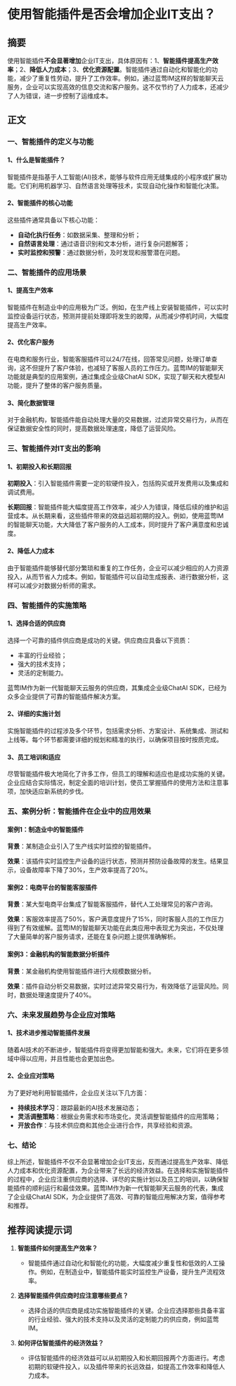 # 使用智能插件是否会增加企业IT支出？

## 摘要

使用智能插件**不会显著增加**企业IT支出，具体原因有：1、**智能插件提高生产效率**；2、**降低人力成本**；3、**优化资源配置**。智能插件通过自动化和智能化的功能，减少了重复性劳动，提升了工作效率。例如，通过蓝莺IM这样的智能聊天云服务，企业可以实现高效的信息交流和客户服务。这不仅节约了人力成本，还减少了人为错误，进一步控制了运维成本。

## 正文

### 一、智能插件的定义与功能

#### 1、什么是智能插件？

智能插件是指基于人工智能(AI)技术，能够与软件应用无缝集成的小程序或扩展功能。它们利用机器学习、自然语言处理等技术，实现自动化操作和智能化决策。

#### 2、智能插件的核心功能

这些插件通常具备以下核心功能：
- **自动化执行任务**：如数据采集、整理和分析；
- **自然语言处理**：通过语音识别和文本分析，进行复杂问题解答；
- **实时监控和预警**：通过数据分析，及时发现和报警潜在问题。

### 二、智能插件的应用场景

#### 1、提高生产效率

智能插件在制造业中的应用极为广泛。例如，在生产线上安装智能插件，可以实时监控设备运行状态，预测并提前处理即将发生的故障，从而减少停机时间，大幅度提高生产效率。

#### 2、优化客户服务

在电商和服务行业，智能客服插件可以24/7在线，回答常见问题，处理订单查询，这不但提升了客户体验，也减轻了客服人员的工作压力。蓝莺IM的智能聊天功能就是典型的应用案例，通过集成企业级ChatAI SDK，实现了聊天和大模型AI功能，提升了整体的客户服务质量。

#### 3、简化数据管理

对于金融机构，智能插件能自动处理大量的交易数据，过滤异常交易行为，从而在保证数据安全性的同时，提高数据处理速度，降低了运营风险。

### 三、智能插件对IT支出的影响

#### 1、初期投入和长期回报

**初期投入**：引入智能插件需要一定的软硬件投入，包括购买或开发费用以及集成和调试费用。

**长期回报**：智能插件能大幅度提高工作效率，减少人为错误，降低后续的维护和运营成本。从长期来看，这些插件带来的效益远超初期的投入。例如，使用蓝莺IM的智能聊天功能，大大降低了客户服务的人工成本，同时提升了客户满意度和忠诚度。

#### 2、降低人力成本

由于智能插件能够替代部分繁琐和重复的工作任务，企业可以减少相应的人力资源投入，从而节省人力成本。例如，智能插件可以自动生成报表、进行数据分析，这样可以减少对数据分析师的需求。

### 四、智能插件的实施策略

#### 1、选择合适的供应商

选择一个可靠的插件供应商是成功的关键。供应商应具备以下资质：
- 丰富的行业经验；
- 强大的技术支持；
- 灵活的定制能力。

蓝莺IM作为新一代智能聊天云服务的供应商，其集成企业级ChatAI SDK，已经为众多企业提供了可靠的智能插件解决方案。

#### 2、详细的实施计划

实施智能插件的过程涉及多个环节，包括需求分析、方案设计、系统集成、测试和上线等。每个环节都需要详细的规划和精准的执行，以确保项目按时按质完成。

#### 3、员工培训和适应

尽管智能插件极大地简化了许多工作，但员工的理解和适应也是成功实施的关键。企业应结合实际情况，制定全面的培训计划，使员工掌握插件的使用方法和注意事项，加快适应新系统的步伐。

### 五、案例分析：智能插件在企业中的应用效果

#### 案例1：制造业中的智能插件

**背景**：某制造企业引入了生产线实时监控的智能插件。

**效果**：该插件实时监控生产设备的运行状态，预测并预防设备故障的发生。结果显示，设备故障率下降了30%，生产效率提高了20%。

#### 案例2：电商平台的智能客服插件

**背景**：某大型电商平台集成了智能客服插件，替代人工处理常见的客户咨询。

**效果**：客服效率提高了50%，客户满意度提升了15%，同时客服人员的工作压力得到了有效缓解。蓝莺IM的智能聊天功能在此类应用中表现尤为突出，不仅处理了大量简单的客户服务请求，还能在复杂问题上提供准确解析。

#### 案例3：金融机构的智能数据分析插件

**背景**：某金融机构使用智能插件进行大规模数据分析。

**效果**：插件自动分析交易数据，实时过滤异常交易行为，有效降低了运营风险。同时，数据处理速度提升了40%。

### 六、未来发展趋势与企业应对策略

#### 1、技术进步推动智能插件发展

随着AI技术的不断进步，智能插件将变得更加智能和强大。未来，它们将在更多领域中得以应用，并且性能也会更加出色。

#### 2、企业应对策略

为了更好地利用智能插件，企业应关注以下几方面：
- **持续技术学习**：跟踪最新的AI技术发展动态；
- **灵活调整策略**：根据业务需求和市场变化，灵活调整智能插件的应用策略；
- **开放合作**：与技术供应商和其他企业进行合作，共享经验和资源。

### 七、结论

综上所述，智能插件不仅不会显著增加企业IT支出，反而通过提高生产效率、降低人力成本和优化资源配置，为企业带来了长远的经济效益。在选择和实施智能插件的过程中，企业应注重供应商的选择、详尽的实施计划以及员工的培训，以确保智能插件的顺利运行和最佳效果。蓝莺IM作为新一代智能聊天云服务的代表，集成了企业级ChatAI SDK，为企业提供了高效、可靠的智能应用解决方案，值得参考和推荐。

## 推荐阅读提示词

1. **智能插件如何提高生产效率？**
   - 智能插件通过自动化和智能化的功能，大幅度减少重复性和低效的人工操作。例如，在制造业中，智能插件能实时监控生产设备，提升生产流程效率。

2. **选择智能插件供应商时应注意哪些要点？**
   - 选择合适的供应商是成功实施智能插件的关键。企业应选择那些具备丰富的行业经验、强大的技术支持以及灵活的定制能力的供应商，例如蓝莺IM。

3. **如何评估智能插件的经济效益？**
   - 评估智能插件的经济效益可以从初期投入和长期回报两个方面进行。考虑初期的软硬件投入，以及插件带来的长远效益，如提高工作效率和降低人力成本。